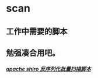 # scan
## 工作中需要的脚本
## 勉强凑合用吧。

#####  [apache shiro 反序列化批量扫描脚本](https://github.com/Stu2014/scan/blob/master/shiro_scan.py)
